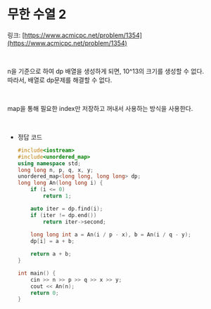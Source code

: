 # 무한 수열 2
링크: [https://www.acmicpc.net/problem/1354](https://www.acmicpc.net/problem/1354)

<br>

n을 기준으로 하여 dp 배열을 생성하게 되면, 10^13의 크기를 생성할 수 없다.    
따라서, 배열로 dp문제를 해결할 수 없다.    

<br>

map을 통해 필요한 index만 저장하고 꺼내서 사용하는 방식을 사용한다.


<br>

- 정답 코드
    ```c++
    #include<iostream>
    #include<unordered_map>
    using namespace std;
    long long n, p, q, x, y;
    unordered_map<long long, long long> dp;
    long long An(long long i) {
        if (i <= 0)
            return 1;

        auto iter = dp.find(i);
        if (iter != dp.end())
            return iter->second;
        
        long long int a = An(i / p - x), b = An(i / q - y);
        dp[i] = a + b;

        return a + b;
    }

    int main() {
        cin >> n >> p >> q >> x >> y;
        cout << An(n);
        return 0;
    }
    ```